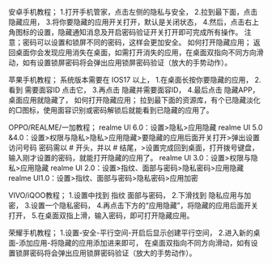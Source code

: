 安卓手机教程；
1.打开手机管家，点击左侧的隐私与安全，
2.拉到最下面，点击隐藏应用，
3.将你要隐藏的应用开关打开，默认是关闭状态，
4.然后，点击右上角图标的设置，隐藏通知消息及开启密码验证开关打开即可完成所有操作。
注意；密码可以设置和锁屏不同的密码，这样会更加安全。
如何打开隐藏应用；
返回桌面你会发现应用消失在桌面，如需打开消失的应用，在桌面双指向不同方向滑动，如有设置锁屏密码将会弹出应用锁屏密码验证（放大的手势动作）。

苹果手机教程；
系统版本需要在 IOS17 以上，
1.在桌面长按你要隐藏的应用，
2.看到 需要面容ID 点击它，
3.再点击 隐藏并需要面容ID，
4.最后点击 隐藏APP，桌面应用就隐藏了，
如何打开隐藏应用；
拉到最下面的资源库，有个已隐藏淡化的□图标，使用面容识别或密码解锁后就能看到已隐藏的应用了。

OPPO/REALME/一加教程；
realme Ul 6.0：设置>隐私>应用隐藏
realme UI 5.0 &4.0：设置>权限与隐私>隐私>应用隐藏>要隐藏的应用后面开关打开>弹出设置访问号码 密码需以 # 开头，并以 # 结尾，>设置完成回到桌面，打开拨号键盘，输入刚才设置的密码，就能打开隐藏的应用了。
realme Ul 3.0：设置>权限与隐私>应用隐藏
realme Ul 2.0：设置>指纹、面部与密码>隐私密码>应用隐藏
realme Ul1.0：设置>指纹、面部与密码>隐私密码>应用加密

VIVO/iQOO教程；
1.设置中找到 指纹 面部与密码，
2.下滑找到 隐私应用与加密，
3.设置一个隐私密码，
4.再点击下方的“应用隐藏”，将隐藏的应用后面开关打开，
5.在桌面双指上滑，输入密码，即可打开隐藏应用。

荣耀手机教程；
1.设置-安全-平行空间-开启后显示创建平行空间，
2.进入新的桌面-添加应用-将隐藏的应用添加进来即可，
在桌面双指向不同方向滑动，如有设置锁屏密码将会弹出应用锁屏密码验证（放大的手势动作）。
<!-- ##{"script":"<script src='https://blog.meekdai.com/Gmeek/plugins/GmeekBSZ.js'></script>"}## -->
